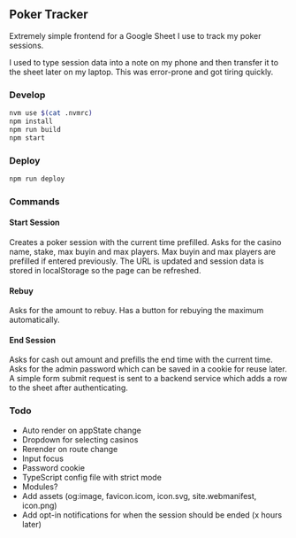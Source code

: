 ## Poker Tracker

Extremely simple frontend for a Google Sheet I use to track my poker sessions.

I used to type session data into a note on my phone and then transfer it to
the sheet later on my laptop. This was error-prone and got tiring quickly.

### Develop

```sh
nvm use $(cat .nvmrc)
npm install
npm run build
npm start
```

### Deploy

```sh
npm run deploy
```

### Commands

#### Start Session

Creates a poker session with the current time prefilled. Asks for the casino
name, stake, max buyin and max players. Max buyin and max players are prefilled
if entered previously. The URL is updated and session data is stored in
localStorage so the page can be refreshed.

#### Rebuy

Asks for the amount to rebuy. Has a button for rebuying the maximum
automatically.

#### End Session

Asks for cash out amount and prefills the end time with the current time. Asks
for the admin password which can be saved in a cookie for reuse later. A simple
form submit request is sent to a backend service which adds a row to the sheet
after authenticating.

### Todo

- Auto render on appState change
- Dropdown for selecting casinos
- Rerender on route change
- Input focus
- Password cookie
- TypeScript config file with strict mode
- Modules?
- Add assets (og:image, favicon.icom, icon.svg, site.webmanifest, icon.png)
- Add opt-in notifications for when the session should be ended (x hours later)
